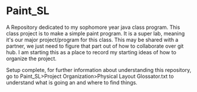 # Paint_SL
A Repository dedicated to my sophomore year java class program.
This class project is to make a simple paint program. It is a super lab, meaning it's our major project/program for this class.
This may be shared with a partner, we just need to figure that part out of how to collaborate over git hub.
I am starting this as a place to record my starting ideas of how to organize the project.

Setup complete, for further information about understanding this repository, go to Paint_SL>Project Organization>Physical Layout Glossator.txt to understand what is going an and where to find things.
